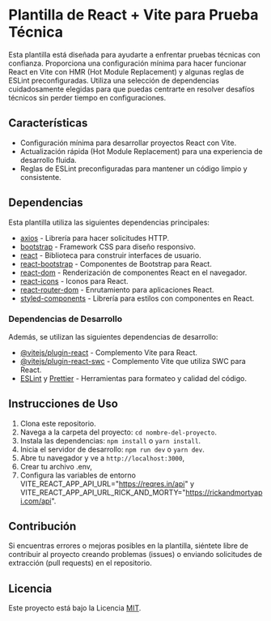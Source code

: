 # Plantilla de React + Vite para Prueba Técnica

Esta plantilla está diseñada para ayudarte a enfrentar pruebas técnicas con confianza. Proporciona una configuración mínima para hacer funcionar React en Vite con HMR (Hot Module Replacement) y algunas reglas de ESLint preconfiguradas. Utiliza una selección de dependencias cuidadosamente elegidas para que puedas centrarte en resolver desafíos técnicos sin perder tiempo en configuraciones.

## Características

- Configuración mínima para desarrollar proyectos React con Vite.
- Actualización rápida (Hot Module Replacement) para una experiencia de desarrollo fluida.
- Reglas de ESLint preconfiguradas para mantener un código limpio y consistente.

## Dependencias

Esta plantilla utiliza las siguientes dependencias principales:

- [axios](https://github.com/axios/axios) - Librería para hacer solicitudes HTTP.
- [bootstrap](https://getbootstrap.com/) - Framework CSS para diseño responsivo.
- [react](https://reactjs.org/) - Biblioteca para construir interfaces de usuario.
- [react-bootstrap](https://react-bootstrap.github.io/) - Componentes de Bootstrap para React.
- [react-dom](https://reactjs.org/docs/react-dom.html) - Renderización de componentes React en el navegador.
- [react-icons](https://react-icons.github.io/react-icons/) - Iconos para React.
- [react-router-dom](https://reactrouter.com/web/guides/quick-start) - Enrutamiento para aplicaciones React.
- [styled-components](https://styled-components.com/) - Librería para estilos con componentes en React.

### Dependencias de Desarrollo

Además, se utilizan las siguientes dependencias de desarrollo:

- [@vitejs/plugin-react](https://github.com/vitejs/vite-plugin-react) - Complemento Vite para React.
- [@vitejs/plugin-react-swc](https://github.com/vitejs/vite-plugin-react-swc) - Complemento Vite que utiliza SWC para React.
- [ESLint](https://eslint.org/) y [Prettier](https://prettier.io/) - Herramientas para formateo y calidad del código.

## Instrucciones de Uso

1. Clona este repositorio.
2. Navega a la carpeta del proyecto: `cd nombre-del-proyecto`.
3. Instala las dependencias: `npm install` o `yarn install`.
4. Inicia el servidor de desarrollo: `npm run dev` o `yarn dev`.
5. Abre tu navegador y ve a `http://localhost:3000`,
6. Crear tu archivo .env,
7. Configura las variables de entorno VITE_REACT_APP_API_URL="https://reqres.in/api" y VITE_REACT_APP_API_URL_RICK_AND_MORTY="https://rickandmortyapi.com/api".

## Contribución

Si encuentras errores o mejoras posibles en la plantilla, siéntete libre de contribuir al proyecto creando problemas (issues) o enviando solicitudes de extracción (pull requests) en el repositorio.

## Licencia

Este proyecto está bajo la Licencia [MIT](enlace-a-la-licencia).